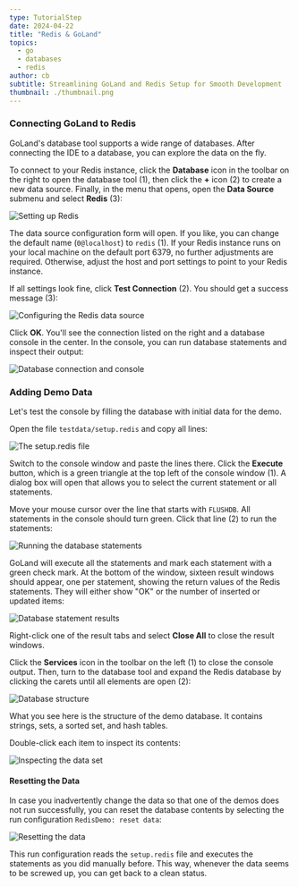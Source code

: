 ```yaml
---
type: TutorialStep
date: 2024-04-22
title: "Redis & GoLand"
topics:
  - go
  - databases
  - redis
author: cb
subtitle: Streamlining GoLand and Redis Setup for Smooth Development
thumbnail: ./thumbnail.png
---
```


### Connecting GoLand to Redis

GoLand's database tool supports a wide range of databases. After connecting the IDE to a database, you can explore the data on the fly.

To connect to your Redis instance, click the **Database** icon in the toolbar on the right to open the database tool (1), then click the **+** icon (2) to create a new data source. Finally, in the menu that opens, open the **Data Source** submenu and select **Redis** (3):

![Setting up Redis](./images/1.png)

The data source configuration form will open. If you like, you can change the default name (`0@localhost`) to `redis` (1). If your Redis instance runs on your local machine on the default port 6379, no further adjustments are required. Otherwise, adjust the host and port settings to point to your Redis instance.

If all settings look fine, click **Test Connection** (2). You should get a success message (3):

![Configuring the Redis data source](./images/2.png)

Click **OK**. You'll see the connection listed on the right and a database console in the center. In the console, you can run database statements and inspect their output:

![Database connection and console](./images/3.png)

### Adding Demo Data

Let's test the console by filling the database with initial data for the demo.

Open the file `testdata/setup.redis` and copy all lines:

![The setup.redis file](./images/4.png)

Switch to the console window and paste the lines there. Click the **Execute** button, which is a green triangle at the top left of the console window (1). A dialog box will open that allows you to select the current statement or all statements.

Move your mouse cursor over the line that starts with `FLUSHDB`. All statements in the console should turn green. Click that line (2) to run the statements:

![Running the database statements](./images/5.png)

GoLand will execute all the statements and mark each statement with a green check mark. At the bottom of the window, sixteen result windows should appear, one per statement, showing the return values of the Redis statements. They will either show "OK" or the number of inserted or updated items:

![Database statement results](./images/6.png)

Right-click one of the result tabs and select **Close All** to close the result windows.

Click the **Services** icon in the toolbar on the left (1) to close the console output. Then, turn to the database tool and expand the Redis database by clicking the carets until all elements are open (2):

![Database structure](./images/7.png)

What you see here is the structure of the demo database. It contains strings, sets, a sorted set, and hash tables.

Double-click each item to inspect its contents:

![Inspecting the data set](./images/8.png)

#### Resetting the Data

In case you inadvertently change the data so that one of the demos does not run successfully, you can reset the database contents by selecting the run configuration `RedisDemo: reset data`:

![Resetting the data](./images/9.png)

This run configuration reads the `setup.redis` file and executes the statements as you did manually before. This way, whenever the data seems to be screwed up, you can get back to a clean status.
